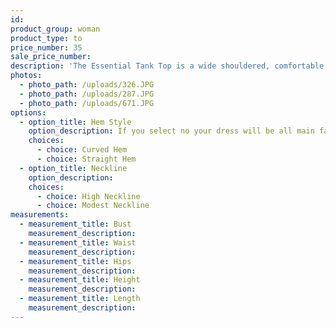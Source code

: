 ```yaml
---
id:
product_group: woman
product_type: to
price_number: 35
sale_price_number:
description: 'The Essential Tank Top is a wide shouldered, comfortable fit top.'
photos:
  - photo_path: /uploads/326.JPG
  - photo_path: /uploads/287.JPG
  - photo_path: /uploads/671.JPG
options:
  - option_title: Hem Style
    option_description: If you select no your dress will be all main fabric
    choices:
      - choice: Curved Hem
      - choice: Straight Hem
  - option_title: Neckline
    option_description:
    choices:
      - choice: High Neckline
      - choice: Modest Neckline
measurements:
  - measurement_title: Bust
    measurement_description:
  - measurement_title: Waist
    measurement_description:
  - measurement_title: Hips
    measurement_description:
  - measurement_title: Height
    measurement_description:
  - measurement_title: Length
    measurement_description:
---
```

